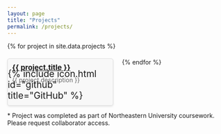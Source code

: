 ```yaml
---
layout: page
title: "Projects"
permalink: /projects/
---
```

<style>
/* Grid Layout for projects, two projects per row */
.projects-grid {
  display: flex;
  flex-wrap: wrap;
  gap: 20px;
}
.project-card {
  width: calc(50% - 10px);
  background-color: #f8f8f8;
  border: 1px solid #ddd;
  border-radius: 5px;
  overflow: hidden;
  box-shadow: 0 2px 4px rgba(0, 0, 0, 0.1);
  transition: transform 0.3s ease;
  padding-bottom: 40px;
  position: relative;
}

/* Card customizations */
.project-card h3 {
  margin: 10px;
  font-size: 1.2em;
  text-decoration: underline;
  transition: color 0.3s ease;
}
.project-card p {
  margin: 10px;
  color: #666;
}
.project-card a {
  text-decoration: none;
  color: inherit;
}
.project-card:hover {
  transform: translateY(-5px);
  color: #384743;
}

/* Github icon */
.github-icon {
  position: absolute;
  bottom: 10px;
  font-size: 1.5em;
  transition: color 0.3s ease;
}
.project-card:hover .github-icon {
  color: #007BFF; /* Change color when hovering over card */
}
</style>

<div class="projects-grid">
  {% for project in site.data.projects %}
  <div class="project-card">
    <h3>{{ project.title }}</h3>
    <p>{{ project.description }}</p>
    <a href="{{ project.link }}" class="github-icon">
        {% include icon.html id="github" title="GitHub" %}
    </a>
  </div>
  {% endfor %}
</div>

\* Project was completed as part of Northeastern University coursework. Please request collaborator access. 